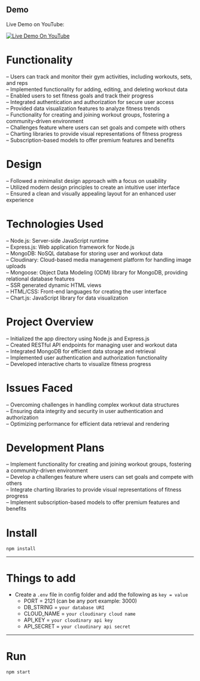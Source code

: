 ## Demo
Live Demo on YouTube:<br>

[![Live Demo On YouTube](https://i.ibb.co/X38p4NN/Screenshot-2023-07-10-at-22-45-24.png)](https://www.youtube.com/watch?v=EHH3tD1ghMA)

# Functionality

– Users can track and monitor their gym activities, including workouts, sets, and reps <br>
– Implemented functionality for adding, editing, and deleting workout data<br>
– Enabled users to set fitness goals and track their progress<br>
– Integrated authentication and authorization for secure user access<br>
– Provided data visualization features to analyze fitness trends<br>
– Functionality for creating and joining workout groups, fostering a community-driven environment<br>
– Challenges feature where users can set goals and compete with others<br>
– Charting libraries to provide visual representations of fitness progress<br>
– Subscription-based models to offer premium features and benefits<br>

# Design

– Followed a minimalist design approach with a focus on usability <br>
– Utilized modern design principles to create an intuitive user interface<br>
– Ensured a clean and visually appealing layout for an enhanced user experience<br>

# Technologies Used

– Node.js: Server-side JavaScript runtime<br>
– Express.js: Web application framework for Node.js<br>
– MongoDB: NoSQL database for storing user and workout data<br>
– Cloudinary: Cloud-based media management platform for handling image uploads<br>
– Mongoose: Object Data Modeling (ODM) library for MongoDB, providing relational database features<br>
– SSR generated dynamic HTML views<br>
– HTML/CSS: Front-end languages for creating the user interface<br>
– Chart.js: JavaScript library for data visualization<br>

# Project Overview

– Initialized the app directory using Node.js and Express.js <br>
– Created RESTful API endpoints for managing user and workout data<br>
– Integrated MongoDB for efficient data storage and retrieval<br>
– Implemented user authentication and authorization functionality<br>
– Developed interactive charts to visualize fitness progress<br>

# Issues Faced

– Overcoming challenges in handling complex workout data structures<br>
– Ensuring data integrity and security in user authentication and authorization<br>
– Optimizing performance for efficient data retrieval and rendering<br>

# Development Plans

– Implement functionality for creating and joining workout groups, fostering a community-driven environment<br>
– Develop a challenges feature where users can set goals and compete with others<br>
– Integrate charting libraries to provide visual representations of fitness progress<br>
– Implement subscription-based models to offer premium features and benefits<br>

# Install

`npm install`

---

# Things to add

- Create a `.env` file in config folder and add the following as `key = value`
  - PORT = 2121 (can be any port example: 3000)
  - DB_STRING = `your database URI`
  - CLOUD_NAME = `your cloudinary cloud name`
  - API_KEY = `your cloudinary api key`
  - API_SECRET = `your cloudinary api secret`

---

# Run

`npm start`